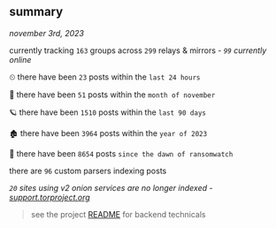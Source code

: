 
## summary
_november 3rd, 2023_

currently tracking `163` groups across `299` relays & mirrors - _`99` currently online_

⏲ there have been `23` posts within the `last 24 hours`

🦈 there have been `51` posts within the `month of november`

🪐 there have been `1510` posts within the `last 90 days`

🏚 there have been `3964` posts within the `year of 2023`

🦕 there have been `8654` posts `since the dawn of ransomwatch`

there are `96` custom parsers indexing posts

_`20` sites using v2 onion services are no longer indexed - [support.torproject.org](https://support.torproject.org/onionservices/v2-deprecation/)_

> see the project [README](https://github.com/joshhighet/ransomwatch#ransomwatch--) for backend technicals
